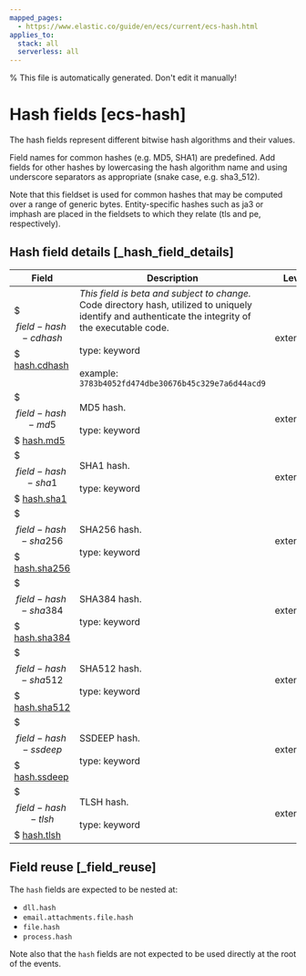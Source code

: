 ```yaml
---
mapped_pages:
  - https://www.elastic.co/guide/en/ecs/current/ecs-hash.html
applies_to:
  stack: all
  serverless: all
---
```

% This file is automatically generated. Don't edit it manually!

# Hash fields [ecs-hash]

The hash fields represent different bitwise hash algorithms and their values.

Field names for common hashes (e.g. MD5, SHA1) are predefined. Add fields for other hashes by lowercasing the hash algorithm name and using underscore separators as appropriate (snake case, e.g. sha3_512).

Note that this fieldset is used for common hashes that may be computed over a range of generic bytes. Entity-specific hashes such as ja3 or imphash are placed in the fieldsets to which they relate (tls and pe, respectively).

## Hash field details [_hash_field_details]

| Field | Description | Level |
| --- | --- | --- |
| $$$field-hash-cdhash$$$ [hash.cdhash](#field-hash-cdhash) | _This field is beta and subject to change._ Code directory hash, utilized to uniquely identify and authenticate the integrity of the executable code.<br><br>type: keyword<br><br>example: `3783b4052fd474dbe30676b45c329e7a6d44acd9` | extended |
| $$$field-hash-md5$$$ [hash.md5](#field-hash-md5) | MD5 hash.<br><br>type: keyword | extended |
| $$$field-hash-sha1$$$ [hash.sha1](#field-hash-sha1) | SHA1 hash.<br><br>type: keyword | extended |
| $$$field-hash-sha256$$$ [hash.sha256](#field-hash-sha256) | SHA256 hash.<br><br>type: keyword | extended |
| $$$field-hash-sha384$$$ [hash.sha384](#field-hash-sha384) | SHA384 hash.<br><br>type: keyword | extended |
| $$$field-hash-sha512$$$ [hash.sha512](#field-hash-sha512) | SHA512 hash.<br><br>type: keyword | extended |
| $$$field-hash-ssdeep$$$ [hash.ssdeep](#field-hash-ssdeep) | SSDEEP hash.<br><br>type: keyword | extended |
| $$$field-hash-tlsh$$$ [hash.tlsh](#field-hash-tlsh) | TLSH hash.<br><br>type: keyword | extended |

## Field reuse [_field_reuse]

The `hash` fields are expected to be nested at:

* `dll.hash`
* `email.attachments.file.hash`
* `file.hash`
* `process.hash`

Note also that the `hash` fields are not expected to be used directly at the root of the events.
